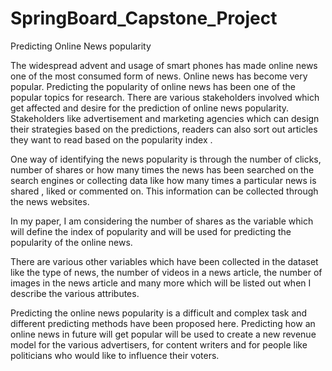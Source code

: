 # SpringBoard_Capstone_Project
Predicting Online News popularity

The widespread advent and usage of smart phones has made online news one of the most consumed form of news. Online news has become very popular. Predicting the popularity of online news has been one of the popular topics for research.  There are various stakeholders involved which get affected and desire for the prediction of online news popularity. Stakeholders like advertisement and marketing agencies which can design their strategies based on the predictions, readers can also sort out articles they want to read based on the popularity index .

One way of identifying the news popularity is through the number of clicks, number of shares or how many times the news has been searched on the search engines or collecting data like how many times a particular news is shared , liked or commented on. This information can be collected through the news websites.

In my paper, I am considering the number of shares as the variable which will define the index of popularity and will be used for predicting the popularity of the online news.

There are various other variables which have been collected in the dataset like the type of news, the number of videos in a news article, the number of images in the news article and many more which will be listed out when I describe the various attributes.

Predicting the online news popularity is a difficult and complex task and different predicting methods have been proposed here. Predicting how an online news in future will get popular will be used to create a new revenue model for the various advertisers,
for content writers and for people like politicians who would like to influence their voters.


